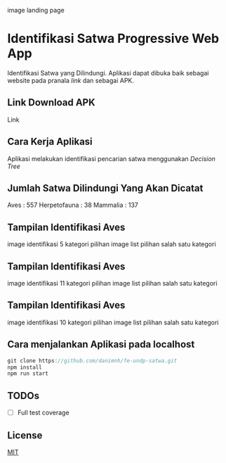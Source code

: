 image landing page

# Identifikasi Satwa Progressive Web App

Identifikasi Satwa yang Dilindungi. Aplikasi dapat dibuka baik sebagai website pada pranala *link* dan sebagai APK.

## Link Download APK

Link

## Cara Kerja Aplikasi 
Aplikasi melakukan identifikasi pencarian satwa menggunakan *Decision Tree*

## Jumlah Satwa Dilindungi Yang Akan Dicatat
Aves :  557
Herpetofauna : 38
Mammalia : 137

## Tampilan Identifikasi Aves
image identifikasi 5 kategori pilihan
image list pilihan salah satu kategori

## Tampilan Identifikasi Aves
image identifikasi 11 kategori pilihan
image list pilihan salah satu kategori

## Tampilan Identifikasi Aves
image identifikasi 10 kategori pilihan
image list pilihan salah satu kategori

## Cara menjalankan Aplikasi pada localhost
```js
git clone https://github.com/danimnh/fe-undp-satwa.git
npm install
npm run start
```

## TODOs

- [ ] Full test coverage

## License

[MIT](./LICENSE)

